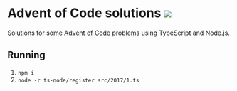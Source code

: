 # Advent of Code solutions ![](https://github.com/lugribossk/adventofcode/workflows/Test/badge.svg)
Solutions for some [Advent of Code](https://adventofcode.com) problems using TypeScript and Node.js.

## Running
1. `npm i`
2. `node -r ts-node/register src/2017/1.ts`


